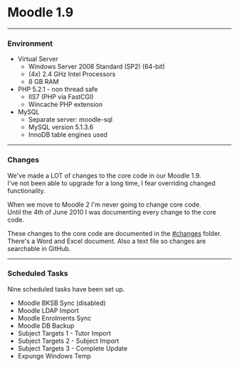 # Moodle 1.9
---   
### Environment
* Virtual Server 
    * Windows Server 2008 Standard (SP2) (64-bit)
    * (4x) 2.4 GHz Intel Processors
    * 8 GB RAM
* PHP 5.2.1 - non thread safe
    * IIS7 (PHP via FastCGI)
    * Wincache PHP extension
* MySQL 
    * Separate server: moodle-sql
    * MySQL version 5.1.3.6
    * InnoDB table engines used

---  
### Changes
We've made a LOT of changes to the core code in our Moodle 1.9.  
I've not been able to upgrade for a long time, I fear overriding changed functionality.  

When we move to Moodle 2 I'm never going to change core code.  
Until the 4th of June 2010 I was documenting every change to the core code. 

These changes to the core code are documented in the [#changes](/conel/moodle-1.9/tree/master/%23changes) folder.  
There's a Word and Excel document. Also a text file so changes are searchable in GitHub.  

---  
### Scheduled Tasks
Nine scheduled tasks have been set up.  
* Moodle BKSB Sync (disabled)
* Moodle LDAP Import
* Moodle Enrolments Sync
* Moodle DB Backup
* Subject Targets 1 - Tutor Import
* Subject Targets 2 - Subject Import
* Subject Targets 3 - Complete Update
* Expunge Windows Temp

